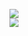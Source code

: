 [![](https://img.shields.io/badge/Made%20With-Github%20Spray-lightgrey.svg?style=for-the-badge&logo=github)](https://github.com/Annihil/github-spray#723)  
[![](https://i.imgur.com/2DrTn0Z.gif)](https://github.com/Annihil/github-spray)